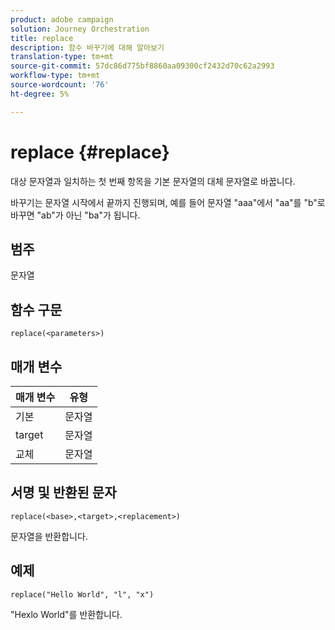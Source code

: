 ```yaml
---
product: adobe campaign
solution: Journey Orchestration
title: replace
description: 함수 바꾸기에 대해 알아보기
translation-type: tm+mt
source-git-commit: 57dc86d775bf8860aa09300cf2432d70c62a2993
workflow-type: tm+mt
source-wordcount: '76'
ht-degree: 5%

---
```



# replace {#replace}

대상 문자열과 일치하는 첫 번째 항목을 기본 문자열의 대체 문자열로 바꿉니다.

바꾸기는 문자열 시작에서 끝까지 진행되며, 예를 들어 문자열 &quot;aaa&quot;에서 &quot;aa&quot;를 &quot;b&quot;로 바꾸면 &quot;ab&quot;가 아닌 &quot;ba&quot;가 됩니다.

## 범주

문자열

## 함수 구문

`replace(<parameters>)`

## 매개 변수

| 매개 변수 | 유형 |
|-----------|--------------|
| 기본 | 문자열 |
| target | 문자열 |
| 교체 | 문자열 |

## 서명 및 반환된 문자

`replace(<base>,<target>,<replacement>)`

문자열을 반환합니다.

## 예제

`replace("Hello World", "l", "x")`

&quot;Hexlo World&quot;를 반환합니다.
